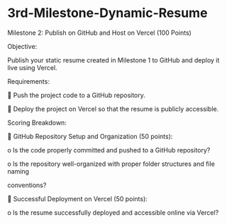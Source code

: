 # 3rd-Milestone-Dynamic-Resume
Milestone 2: Publish on GitHub and Host on Vercel (100 Points) 

Objective:

Publish your static resume created in Milestone 1 to GitHub and deploy it live using Vercel. 

Requirements: 

 Push the project code to a GitHub repository. 

 Deploy the project on Vercel so that the resume is publicly accessible. 

Scoring Breakdown: 

 GitHub Repository Setup and Organization (50 points):

o Is the code properly committed and pushed to a GitHub repository? 

o Is the repository well-organized with proper folder structures and file naming 

conventions? 

 Successful Deployment on Vercel (50 points):

o Is the resume successfully deployed and accessible online via Vercel?
